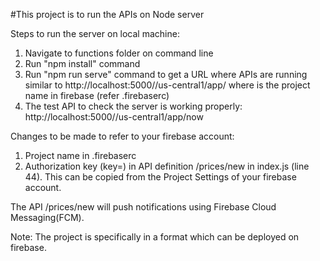 #This project is to run the APIs on Node server

Steps to run the server on local machine:

1. Navigate to functions folder on command line
2. Run "npm install" command
3. Run "npm run serve" command to get a URL where APIs are running similar to http://localhost:5000/<ProjectName>/us-central1/app/
   where <ProjectName> is the project name in firebase (refer .firebaserc)
4. The test API to check the server is working properly: http://localhost:5000/<ProjectName>/us-central1/app/now

Changes to be made to refer to your firebase account:

1. Project name <ProjectName> in .firebaserc
2. Authorization key (key=<AuthorizationKey>) in API definition /prices/new in index.js (line 44). This can be copied from the Project Settings of your firebase account.

The API /prices/new will push notifications using Firebase Cloud Messaging(FCM).

Note: The project is specifically in a format which can be deployed on firebase.
